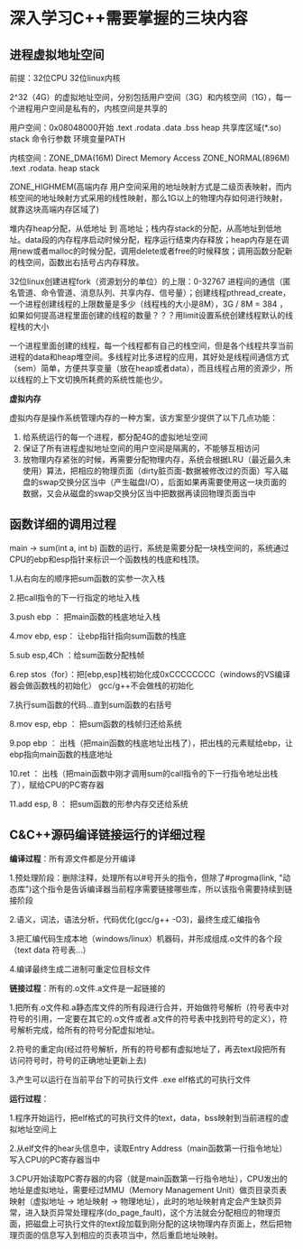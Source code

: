 # 深入学习C++需要掌握的三块内容

## 进程虚拟地址空间

前提：32位CPU  32位linux内核

2^32（4G）的虚拟地址空间，分别包括用户空间（3G）和内核空间（1G），每一个进程用户空间是私有的，内核空间是共享的

用户空间：0x08048000开始  .text  .rodata   .data .bss  heap  共享库区域(*.so)  stack  命令行参数 环境变量PATH

内核空间：ZONE_DMA(16M) Direct Memory Access    ZONE_NORMAL(896M) .text .rodata. heap stack 

ZONE_HIGHMEM(高端内存   用户空间采用的地址映射方式是二级页表映射，而内核空间的地址映射方式采用的线性映射，那么1G以上的物理内存如何进行映射，就靠这块高端内存区域了)



堆内存heap分配，从低地址 到 高地址；栈内存stack的分配，从高地址到低地址。data段的内存程序启动时候分配，程序运行结束内存释放；heap内存是在调用new或者malloc的时候分配，调用delete或者free的时候释放；调用函数分配新的栈空间，函数出右括号占内存释放。



32位linux创建进程fork（资源划分的单位）的上限：0-32767    进程间的通信（匿名管道、命令管道、消息队列、共享内存、信号量）；创建线程pthread_create，一个进程创建线程的上限数量是多少（线程栈的大小是8M），3G / 8M = 384 ，如果如何提高进程里面创建的线程的数量？？？用limit设置系统创建线程默认的线程栈的大小 



一个进程里面创建的线程，每一个线程都有自己的栈空间，但是各个线程共享当前进程的data和heap堆空间。多线程对比多进程的应用，其好处是线程间通信方式（sem）简单，方便共享变量（放在heap或者data），而且线程占用的资源少，所以线程的上下文切换所耗费的系统性能也少。



**虚拟内存**

虚拟内存是操作系统管理内存的一种方案，该方案至少提供了以下几点功能：

1. 给系统运行的每一个进程，都分配4G的虚拟地址空间
2. 保证了所有进程虚拟地址空间的用户空间是隔离的，不能够互相访问
3. 放物理内存紧张的时候，再需要分配物理内存，系统会根据LRU（最近最久未使用）算法，把相应的物理页面（dirty脏页面-数据被修改过的页面）写入磁盘的swap交换分区当中（产生磁盘I/O），后面如果再需要使用这一块页面的数据，又会从磁盘的swap交换分区当中把数据再读回物理页面当中



## 函数详细的调用过程

main -> sum(int a, int b) 函数的运行，系统是需要分配一块栈空间的，系统通过CPU的ebp和esp指针来标识一个函数栈的栈底和栈顶。

1.从右向左的顺序把sum函数的实参一次入栈

2.把call指令的下一行指定的地址入栈

3.push ebp ： 把main函数的栈底地址入栈

4.mov ebp, esp： 让ebp指针指向sum函数的栈底

5.sub esp,4Ch ：给sum函数分配栈帧

6.rep stos（for）：把[ebp,esp]栈初始化成0xCCCCCCCC（windows的VS编译器会做函数栈的初始化）  gcc/g++不会做栈的初始化

7.执行sum函数的代码...直到sum函数的右括号

8.mov esp, ebp ： 把sum函数的栈帧归还给系统

9.pop ebp ： 出栈（把main函数的栈底地址出栈了），把出栈的元素赋给ebp，让ebp指向main函数的栈底地址

10.ret ： 出栈（把main函数中刚才调用sum的call指令的下一行指令地址出栈了），赋给CPU的PC寄存器

11.add esp, 8 ： 把sum函数的形参内存交还给系统



## C&C++源码编译链接运行的详细过程

**编译过程**：所有源文件都是分开编译

1.预处理阶段：删除注释，处理所有以#号开头的指令，但除了#progma(link, "动态库")这个指令是告诉编译器当前程序需要链接哪些库，所以该指令需要持续到链接阶段

2.语义，词法，语法分析，代码优化(gcc/g++ -O3)，最终生成汇编指令

3.把汇编代码生成本地（windows/linux）机器码，并形成组成.o文件的各个段（text data 符号表...）

4.编译最终生成二进制可重定位目标文件

**链接过程**：所有的.o文件.a文件是一起链接的

1.把所有.o文件和.a静态库文件的所有段进行合并，开始做符号解析（符号表中对符号的引用，一定要在其它的.o文件或者.a文件的符号表中找到符号的定义），符号解析完成，给所有的符号分配虚拟地址。

2.符号的重定向(经过符号解析，所有的符号都有虚拟地址了，再去text段把所有访问符号时，符号的正确地址更新上去)

3.产生可以运行在当前平台下的可执行文件 .exe elf格式的可执行文件

**运行过程**：

1.程序开始运行，把elf格式的可执行文件的text，data，bss映射到当前进程的虚拟地址空间上

2.从elf文件的hear头信息中，读取Entry Address（main函数第一行指令地址）写入CPU的PC寄存器当中

3.CPU开始读取PC寄存器的内容（就是main函数第一行指令地址），CPU发出的地址是虚拟地址，需要经过MMU（Memory Management Unit）做页目录页表映射（虚拟地址 -> 地址映射 -> 物理地址），此时的地址映射肯定会产生缺页异常，进入缺页异常处理程序(do_page_fault)，这个方法就会分配相应的物理页面，把磁盘上可执行文件的text段加载到刚分配的这块物理内存页面上，然后把物理页面的信息写入到相应的页表项当中，然后重启地址映射。